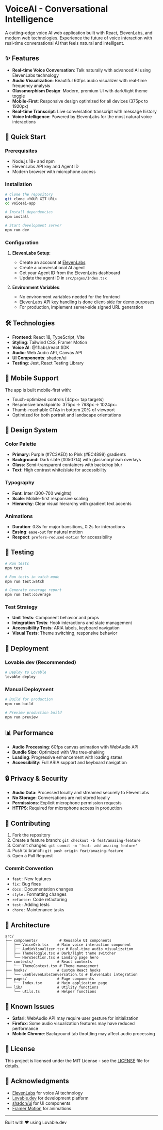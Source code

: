 
# VoiceAI - Conversational Intelligence

A cutting-edge voice AI web application built with React, ElevenLabs, and modern web technologies. Experience the future of voice interaction with real-time conversational AI that feels natural and intelligent.

## ✨ Features

- **Real-time Voice Conversation**: Talk naturally with advanced AI using ElevenLabs technology
- **Audio Visualization**: Beautiful 60fps audio visualizer with real-time frequency analysis
- **Glassmorphism Design**: Modern, premium UI with dark/light theme toggle
- **Mobile-First**: Responsive design optimized for all devices (375px to 1920px)
- **Real-time Transcript**: Live conversation transcript with message history
- **Voice Intelligence**: Powered by ElevenLabs for the most natural voice interactions

## 🚀 Quick Start

### Prerequisites

- Node.js 18+ and npm
- ElevenLabs API key and Agent ID
- Modern browser with microphone access

### Installation

```bash
# Clone the repository
git clone <YOUR_GIT_URL>
cd voiceai-app

# Install dependencies
npm install

# Start development server
npm run dev
```

### Configuration

1. **ElevenLabs Setup**:
   - Create an account at [ElevenLabs](https://elevenlabs.io)
   - Create a conversational AI agent
   - Get your Agent ID from the ElevenLabs dashboard
   - Update the agent ID in `src/pages/Index.tsx`

2. **Environment Variables**:
   - No environment variables needed for the frontend
   - ElevenLabs API key handling is done client-side for demo purposes
   - For production, implement server-side signed URL generation

## 🛠 Technologies

- **Frontend**: React 18, TypeScript, Vite
- **Styling**: Tailwind CSS, Framer Motion
- **Voice AI**: @11labs/react SDK
- **Audio**: Web Audio API, Canvas API
- **UI Components**: shadcn/ui
- **Testing**: Jest, React Testing Library

## 📱 Mobile Support

The app is built mobile-first with:
- Touch-optimized controls (44px+ tap targets)
- Responsive breakpoints: 375px → 768px → 1024px+
- Thumb-reachable CTAs in bottom 20% of viewport
- Optimized for both portrait and landscape orientations

## 🎨 Design System

### Color Palette
- **Primary**: Purple (#7C3AED) to Pink (#EC4899) gradients
- **Background**: Dark slate (#050714) with glassmorphism overlays
- **Glass**: Semi-transparent containers with backdrop blur
- **Text**: High contrast white/slate for accessibility

### Typography
- **Font**: Inter (300-700 weights)
- **Scale**: Mobile-first responsive scaling
- **Hierarchy**: Clear visual hierarchy with gradient text accents

### Animations
- **Duration**: 0.8s for major transitions, 0.2s for interactions
- **Easing**: `ease-out` for natural motion
- **Respect**: `prefers-reduced-motion` for accessibility

## 🧪 Testing

```bash
# Run tests
npm test

# Run tests in watch mode
npm run test:watch

# Generate coverage report
npm run test:coverage
```

### Test Strategy
- **Unit Tests**: Component behavior and props
- **Integration Tests**: Hook interactions and state management
- **Accessibility Tests**: ARIA labels, keyboard navigation
- **Visual Tests**: Theme switching, responsive behavior

## 🚀 Deployment

### Lovable.dev (Recommended)
```bash
# Deploy to Lovable
lovable deploy
```

### Manual Deployment
```bash
# Build for production
npm run build

# Preview production build
npm run preview
```

## 📊 Performance

- **Audio Processing**: 60fps canvas animation with WebAudio API
- **Bundle Size**: Optimized with Vite tree-shaking
- **Loading**: Progressive enhancement with loading states
- **Accessibility**: Full ARIA support and keyboard navigation

## 🔒 Privacy & Security

- **Audio Data**: Processed locally and streamed securely to ElevenLabs
- **No Storage**: Conversations are not stored locally
- **Permissions**: Explicit microphone permission requests
- **HTTPS**: Required for microphone access in production

## 🤝 Contributing

1. Fork the repository
2. Create a feature branch: `git checkout -b feat/amazing-feature`
3. Commit changes: `git commit -m 'feat: add amazing feature'`
4. Push to branch: `git push origin feat/amazing-feature`
5. Open a Pull Request

### Commit Convention
- `feat:` New features
- `fix:` Bug fixes
- `docs:` Documentation changes
- `style:` Formatting changes
- `refactor:` Code refactoring
- `test:` Adding tests
- `chore:` Maintenance tasks

## 📖 Architecture

```
src/
├── components/          # Reusable UI components
│   ├── VoiceOrb.tsx    # Main voice interaction component
│   ├── AudioVisualizer.tsx # Real-time audio visualization
│   ├── ThemeToggle.tsx # Dark/light theme switcher
│   └── HeroSection.tsx # Landing page hero
├── contexts/           # React contexts
│   └── ThemeContext.tsx # Theme management
├── hooks/              # Custom React hooks
│   └── useElevenLabsConversation.ts # ElevenLabs integration
├── pages/              # Page components
│   └── Index.tsx       # Main application page
└── lib/                # Utility functions
    └── utils.ts        # Helper functions
```

## 🐛 Known Issues

- **Safari**: WebAudio API may require user gesture for initialization
- **Firefox**: Some audio visualization features may have reduced performance
- **Mobile Chrome**: Background tab throttling may affect audio processing

## 📄 License

This project is licensed under the MIT License - see the [LICENSE](LICENSE) file for details.

## 🙏 Acknowledgments

- [ElevenLabs](https://elevenlabs.io) for voice AI technology
- [Lovable.dev](https://lovable.dev) for development platform
- [shadcn/ui](https://ui.shadcn.com) for UI components
- [Framer Motion](https://framer.com/motion) for animations

---

Built with ❤️ using Lovable.dev
